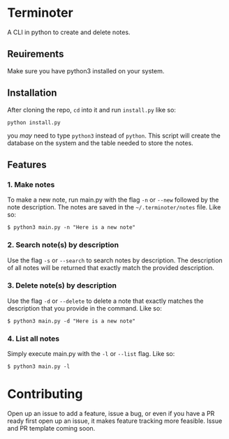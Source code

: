 # Terminoter
A CLI in python to create and delete notes.

## Reuirements
Make sure you have python3 installed on your system.

## Installation
After cloning the repo, `cd` into it and run `install.py` like so:
```
python install.py
```
you *may* need to type  `python3` instead of `python`. This script will create the database
on the system and the table needed to store the notes.

## Features

### 1. Make notes
To make a new note, run main.py with the flag `-n` or `--new` followed by the note 
description. The notes are saved in the `~/.terminoter/notes` file. Like so:
```
$ python3 main.py -n "Here is a new note"
```

### 2. Search note(s) by description
Use the flag `-s` or `--search` to search notes by description. The description of all
notes will be returned that exactly match the provided description. 
<!-- TODO: Implement search by matching part(s) of the description -->
<!-- TODO: Implement search by ID -->

### 3. Delete note(s) by description
Use the flag `-d` or `--delete` to delete a note that exactly matches the description that
you provide in the command. Like so:
```
$ python3 main.py -d "Here is a new note"
```
<!-- TODO: Implement delete by ID -->

### 4. List all notes
Simply execute main.py with the `-l` or `--list` flag. Like so:
```
$ python3 main.py -l
```

# Contributing
Open up an issue to add a feature, issue a bug, or even if you have a PR ready first open up an 
issue, it makes feature tracking more feasible. Issue and PR template coming soon.